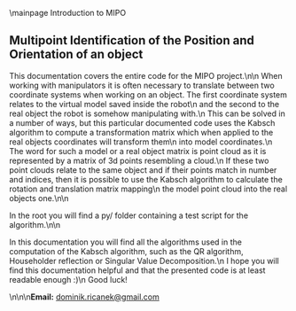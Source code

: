 \mainpage Introduction to MIPO
## Multipoint Identification of the Position and Orientation of an object

This documentation covers the entire code for the MIPO project.\n\n
When working with manipulators it is often necessary to translate between two coordinate systems when working on an object. The first coordinate system relates to the virtual model saved inside the robot\n
and the second to the real object the robot is somehow manipulating with.\n
This can be solved in a number of ways, but this particular documented code uses the Kabsch algorithm to compute a transformation matrix which when applied to the real objects coordinates will transform them\n
into model coordinates.\n
The word for such a model or a real object matrix is point cloud as it is represented by a matrix of 3d points resembling a cloud.\n
If these two point clouds relate to the same object and if their points match in number and indices, then it is possible to use the Kabsch algorithm to calculate the rotation and translation matrix mapping\n
the model point cloud into the real objects one.\n\n

In the root you will find a py/ folder containing a test script for the algorithm.\n\n

In this documentation you will find all the algorithms used in the computation of the Kabsch algorithm, such as the QR algorithm, Householder reflection or Singular Value Decomposition.\n
I hope you will find this documentation helpful and that the presented code is at least readable enough :)\n
Good luck!

\n\n\n<b>Email:</b> dominik.ricanek@gmail.com
